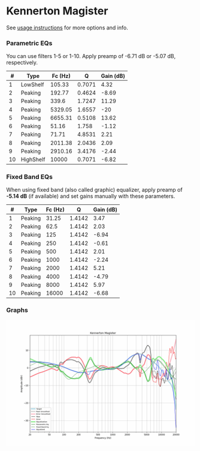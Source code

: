 # Kennerton Magister
See [usage instructions](https://github.com/jaakkopasanen/AutoEq#usage) for more options and info.

### Parametric EQs
You can use filters 1-5 or 1-10. Apply preamp of -6.71 dB or -5.07 dB, respectively.

|   # | Type      |   Fc (Hz) |      Q |   Gain (dB) |
|-----|-----------|-----------|--------|-------------|
|   1 | LowShelf  |    105.33 | 0.7071 |        4.32 |
|   2 | Peaking   |    192.77 | 0.4624 |       -8.69 |
|   3 | Peaking   |    339.6  | 1.7247 |       11.29 |
|   4 | Peaking   |   5329.05 | 1.6557 |      -20    |
|   5 | Peaking   |   6655.31 | 0.5108 |       13.62 |
|   6 | Peaking   |     51.16 | 1.758  |       -1.12 |
|   7 | Peaking   |     71.71 | 4.8531 |        2.21 |
|   8 | Peaking   |   2011.38 | 2.0436 |        2.09 |
|   9 | Peaking   |   2910.16 | 3.4176 |       -2.44 |
|  10 | HighShelf |  10000    | 0.7071 |       -6.82 |

### Fixed Band EQs
When using fixed band (also called graphic) equalizer, apply preamp of **-5.14 dB** (if available) and set gains manually with these parameters.

|   # | Type    |   Fc (Hz) |      Q |   Gain (dB) |
|-----|---------|-----------|--------|-------------|
|   1 | Peaking |     31.25 | 1.4142 |        3.47 |
|   2 | Peaking |     62.5  | 1.4142 |        2.03 |
|   3 | Peaking |    125    | 1.4142 |       -6.94 |
|   4 | Peaking |    250    | 1.4142 |       -0.61 |
|   5 | Peaking |    500    | 1.4142 |        2.01 |
|   6 | Peaking |   1000    | 1.4142 |       -2.24 |
|   7 | Peaking |   2000    | 1.4142 |        5.21 |
|   8 | Peaking |   4000    | 1.4142 |       -4.79 |
|   9 | Peaking |   8000    | 1.4142 |        5.97 |
|  10 | Peaking |  16000    | 1.4142 |       -6.68 |

### Graphs
![](./Kennerton%20Magister.png)
